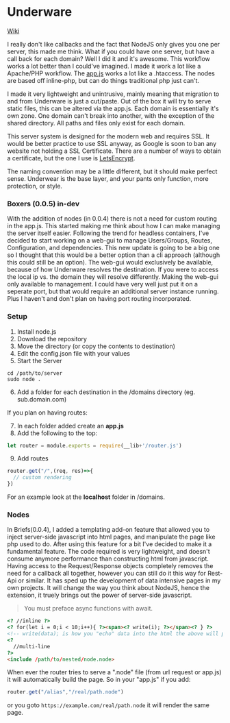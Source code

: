 # Underware
[Wiki](https://github.com/parmleyhunt/Underware/wiki)

I really don't like callbacks and the fact that NodeJS only gives you one per server, this made me think. What if you could have one server, but have a call back for each domain? Well I did it and it's awesome. This workflow works a lot better than I could've imagined. I made it work a lot like a Apache/PHP workflow. The [app.js](https://github.com/parmleyhunt/Underware/wiki#appjs) works a lot like a .htaccess. The nodes are based off inline-php, but can do things traditional php just can't.

I made it very lightweight and unintrusive, mainly meaning that migration to and from Underware is just a cut/paste. Out of the box it will try to serve static files, this can be altered via the app.js. Each domain is essentially it's own zone. One domain can't break into another, with the exception of the shared directory. All paths and files only exist for each domain.

This server system is designed for the modern web and requires SSL. It would be better practice to use SSL anyway, as Google is soon to ban any website not holding a SSL Certificate. There are a number of ways to obtain a certificate, but the one I use is [LetsEncrypt](https://letsencrypt.org).

The naming convention may be a little different, but it should make perfect sense. Underwear is the base layer, and your pants only function, more protection, or style.

### Boxers (0.0.5) in-dev
With the addition of nodes (in 0.0.4) there is not a need for custom routing in the app.js. This started making me think about how I can make managing the server itself easier. Following the trend for headless containers, I've decided to start working on a web-gui to manage Users/Groups, Routes, Configuration, and dependencies. This new update is going to be a big one so I thought that this would be a better option than a cli approach (although this could still be an option). The web-gui would exclusively be available, because of how Underware resolves the destination. If you were to access the local ip vs. the domain they will resolve differently. Making the web-gui only available to management. I could have very well just put it on a seperate port, but that would require an additional server instance running. Plus I haven't and don't plan on having port routing incorporated.

### Setup

1. Install node.js
2. Download the repository
3. Move the directory (or copy the contents to destination)
4. Edit the config.json file with your values
5. Start the Server
```
cd /path/to/server
sudo node .
```
6. Add a folder for each destination in the /domains directory (eg. sub.domain.com)

If you plan on having routes:

7. In each folder added create an **app.js**
8. Add the following to the top:
```JavaScript
let router = module.exports = require(__lib+'/router.js')
```
9. Add routes
```JavaScript
router.get("/",(req, res)=>{
  // custom rendering
})
```

For an example look at the **localhost** folder in /domains.

### Nodes

In Briefs(0.0.4), I added a templating add-on feature that allowed you to inject server-side javascript into html pages, and manipulate the page like php used to do. After using this feature for a bit I've decided to make it a fundamental feature. The code required is very lightweight, and doesn't consume anymore performance than constructing html from javascript. Having access to the Request/Response objects completely removes the need for a callback all together, however you can still do it this way for Rest-Api or similar. It has sped up the development of data intensive pages in my own projects. It will change the way you think about NodeJS, hence the extension, it truely brings out the power of server-side javascript.

> You must preface async functions with await.

```HTML
<? //inline ?>
<? for(let i = 0;i < 10;i++){ ?><span><? write(i); ?></span><? } ?>
<!-- write(data); is how you "echo" data into the html the above will print 10 spans all with index -->
<? 
  //multi-line
?>
<include /path/to/nested/node.node>
```

When ever the router tries to serve a ".node" file (from url request or app.js) it will automatically build the page. So in your "app.js" if you add:
```JavaScript
router.get("/alias","/real/path.node")
```
or you goto ```https://example.com/real/path.node``` it will render the same page.
